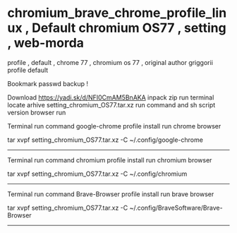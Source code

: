 # chromium_brave_chrome_profile_linux , Default chromium OS77 , setting , web-morda
profile , default , chrome 77 , chromium os 77 , original author griggorii profile default

Bookmark passwd backup !

Download https://yadi.sk/d/NFI0CmAM5BnAKA inpack zip run terminal locate arhive setting_chromium_OS77.tar.xz run command and sh script version browser run 

Terminal run command google-chrome profile install run chrome browser

tar xvpf setting_chromium_OS77.tar.xz -C ~/.config/google-chrome

------------------------------------------------------

Terminal run command chromium profile install run chromium browser

tar xvpf setting_chromium_OS77.tar.xz -C ~/.config/chromium

------------------------------------------------------

Terminal run command Brave-Browser profile install run brave browser

tar xvpf setting_chromium_OS77.tar.xz -C ~/.config/BraveSoftware/Brave-Browser

___________________________________________________________________________
